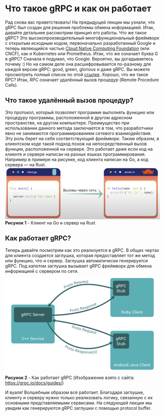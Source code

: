 # Что такое gRPC и как он работает
Рад снова вас приветствовать! На предыдущей лекции мы узнали, что gRPC был 
создан для решения проблемы обмена информацией. Итак, давайте детальнее
рассмотрим принцип его работы. Что же такое gRPC? Это высокопроизводительный 
многофункциональный фреймворк с открытым исходным кодом, первоначально 
разработанный Google и теперь являющийся частью [Cloud Native Computing 
Foundation](https://en.wikipedia.org/wiki/Cloud_Native_Computing_Foundation) 
(или CNCF), как и Kubernetes или Prometheus. Итак, что же означает буква G в 
gRPC? Сначала я подумал, что Google. Вероятно, вы догадываетесь почему :) 
Но на самом деле она расшифровывается по-разному для каждой версии gRPC: good, 
green, glorious и даже gRPC. Вы можете просмотреть полный список по этой [ссылке](https://github.com/grpc/grpc/blob/master/doc/g_stands_for.md).
Хорошо, что же такое RPC? Итак, RPC означает удалённый вызов процедур (Remote
Procedure Calls).
## Что такое удалённый вызов процедур?
Это протокол, который позволяет программе выполнять функцию или процедуру 
программы, расположенной в другом адресном пространстве, на другом компьютере. 
Преимущество при использовании данного метода заключается в том, что 
разработчики явно не занимаются программированием сетевого взаимодействия. Эту
роль берет на себя соответствующий фреймворк. Таким образом, в клиентском 
коде такой подход похож на непосредственный вызов функции, расположенной на 
сервере. Это работает даже если код на клиенте и сервере написан на разных 
языках программирования. Например в примере на рисунке, код клиента написан на 
Go, а код сервера — на Rust.
![вызовы через сеть](images/lecture2/calls_over_network_rus.png "Клиент на Go и сервер на Rust")
**Рисунок 1** - Клиент на Go и сервер на Rust
## Как работает gRPC?
Теперь давайте посмотрим как это реализуется в gRPC. В общих чертах для клиента 
создается заглушка, которая предоставляет тот же метод или функцию, что и 
сервер. Заглушка автоматически генерируется gRPC. Под капотом заглушка вызывает
gRPC фреймворк для обмена информацией с сервером по сети.

![gRPC](images/lecture2/grpc.svg "Как работает gRPC")

**Рисунок 2** - Как работает gRPC (Изображение взято с сайта: https://grpc.io/docs/guides/)

И вуаля! Волшебным образом всё работает. Благодаря заглушке, клиенту и серверу 
нужно только реализовать логику, связанную с их основными представляемыми 
сервисами. На следующей лекции мы увидим как генерируются gRPC заглушки с 
помощью protocol buffer.